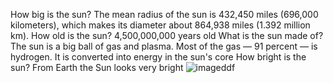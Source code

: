 How big is the sun?
The mean radius of the sun is 432,450 miles (696,000 kilometers), which makes its diameter about 864,938 miles (1.392 million km).
How old is the sun?
4,500,000,000 years old
What is the sun made of?
The sun is a big ball of gas and plasma. Most of the gas — 91 percent — is hydrogen. It is converted into energy in the sun's core
How bright is the sun?
From Earth the Sun looks very bright
![image](https://user-images.githubusercontent.com/80048374/109972958-bde71c80-7cef-11eb-9a74-37a1da7a9147.png)ddf 


